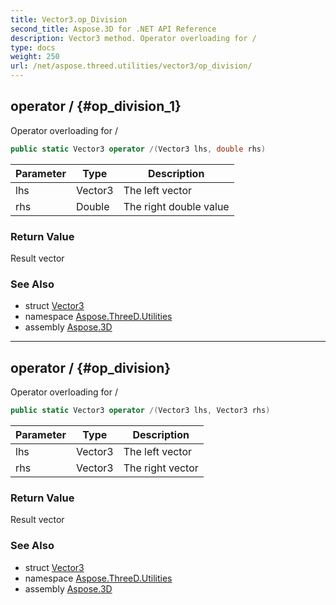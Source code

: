 ```yaml
---
title: Vector3.op_Division
second_title: Aspose.3D for .NET API Reference
description: Vector3 method. Operator overloading for /
type: docs
weight: 250
url: /net/aspose.threed.utilities/vector3/op_division/
---
```

## operator / {#op_division_1}

Operator overloading for /

```csharp
public static Vector3 operator /(Vector3 lhs, double rhs)
```

| Parameter | Type | Description |
| --- | --- | --- |
| lhs | Vector3 | The left vector |
| rhs | Double | The right double value |

### Return Value

Result vector

### See Also

* struct [Vector3](../)
* namespace [Aspose.ThreeD.Utilities](../../vector3/)
* assembly [Aspose.3D](../../../)

---

## operator / {#op_division}

Operator overloading for /

```csharp
public static Vector3 operator /(Vector3 lhs, Vector3 rhs)
```

| Parameter | Type | Description |
| --- | --- | --- |
| lhs | Vector3 | The left vector |
| rhs | Vector3 | The right vector |

### Return Value

Result vector

### See Also

* struct [Vector3](../)
* namespace [Aspose.ThreeD.Utilities](../../vector3/)
* assembly [Aspose.3D](../../../)


